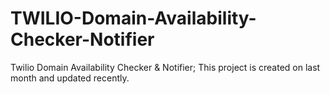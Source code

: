 # TWILIO-Domain-Availability-Checker-Notifier
Twilio Domain Availability Checker &amp; Notifier; This project is created on last month and updated recently.








